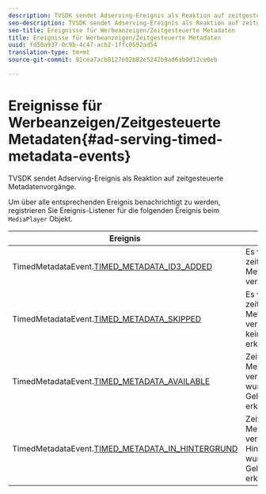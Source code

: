 ```yaml
---
description: TVSDK sendet Adserving-Ereignis als Reaktion auf zeitgesteuerte Metadatenvorgänge.
seo-description: TVSDK sendet Adserving-Ereignis als Reaktion auf zeitgesteuerte Metadatenvorgänge.
seo-title: Ereignisse für Werbeanzeigen/Zeitgesteuerte Metadaten
title: Ereignisse für Werbeanzeigen/Zeitgesteuerte Metadaten
uuid: fd50a937-0c9b-4c47-acb2-1ffc0592ad54
translation-type: tm+mt
source-git-commit: 91cea7acb8127e02b82e5242b9ad6ab0d12ce0eb

---
```



# Ereignisse für Werbeanzeigen/Zeitgesteuerte Metadaten{#ad-serving-timed-metadata-events}

TVSDK sendet Adserving-Ereignis als Reaktion auf zeitgesteuerte Metadatenvorgänge.

Um über alle entsprechenden Ereignis benachrichtigt zu werden, registrieren Sie Ereignis-Listener für die folgenden Ereignis beim `MediaPlayer` Objekt.

| Ereignis | Bedeutung |
|---|---|
| TimedMetadataEvent.[TIMED_METADATA_ID3_ADDED](https://help.adobe.com/en_US/primetime/api/psdk/asdoc-dhls_1.4/com/adobe/mediacore/events/TimedMetadataEvent.html#TIMED_METADATA_ID3_ADDED) | Es wurden ID3-zeitgesteuerte Metadaten verarbeitet. |
| TimedMetadataEvent.[TIMED_METADATA_SKIPPED](https://help.adobe.com/en_US/primetime/api/psdk/asdoc-dhls_1.4/com/adobe/mediacore/events/TimedMetadataEvent.html#TIMED_METADATA_SKIPPED) | Es wurden zeitgesteuerte Metadaten verarbeitet und keine Gelegenheit erkannt. |
| TimedMetadataEvent.[TIMED_METADATA_AVAILABLE](https://help.adobe.com/en_US/primetime/api/psdk/asdoc-dhls_2.3/com/adobe/tvsdk/mediacore/events/TimedMetadataEvent.html#TIMED_METADATA_AVAILABLE) | Zeitgesteuerte Metadaten sind verfügbar und es wurde keine Gelegenheit erkannt. |
| TimedMetadataEvent.[TIMED_METADATA_IN_HINTERGRUND](https://help.stage.adobe.com/en_US/primetime/api/psdk/asdoc-dhls_2.3/com/adobe/tvsdk/mediacore/events/TimedMetadataEvent.html#TIMED_METADATA_IN_BACKGROUND) | Zeitgesteuerte Metadaten wurden verarbeitet und im Hintergrundmanifest wurde keine Gelegenheit erkannt. |